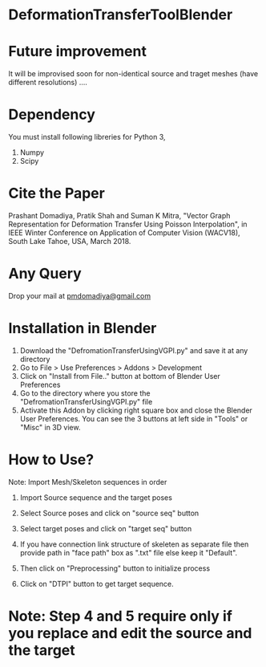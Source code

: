 # DeformationTransferToolBlender

# Future improvement
It will be improvised soon for non-identical source and traget meshes (have different resolutions) .... 

# Dependency
You must install following libreries for Python 3,
1) Numpy 
2) Scipy

# Cite the Paper
Prashant Domadiya, Pratik Shah and Suman K Mitra, "Vector Graph Representation for Deformation Transfer Using Poisson Interpolation", in IEEE Winter Conference on Application of Computer Vision (WACV18), South Lake Tahoe, USA, March 2018.

# Any Query
Drop your mail at pmdomadiya@gmail.com

# Installation in Blender

1) Download the "DefromationTransferUsingVGPI.py" and save it at any directory
2) Go to File > Use Preferences > Addons > Development
3) Click on "Install from File.." button at bottom of Blender User Preferences
4) Go to the directory where you store the "DefromationTransferUsingVGPI.py" file
5) Activate this Addon by clicking right square box and close the Blender User Preferences. You can see the 3 buttons at left side in "Tools" or "Misc" in 3D view.

# How to Use?

Note: Import Mesh/Skeleton sequences in order 

1) Import Source sequence and the target poses
2) Select Source poses and click on "source seq" button
3) Select target poses and click on "target seq" button

4) If you have connection link structure of skeleten as separate file then provide path in "face path" box as ".txt" file else keep it "Default".
5) Then click on "Preprocessing" button to initialize process

6) Click on "DTPI" button to get target sequence.

# Note: Step 4 and 5 require only if you replace and edit the source and the target  
